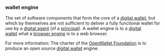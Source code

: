 ### wallet engine

<p class="c8"><span>The set of software components that form the core of a </span><span class="c2"><a class="c3" href="#h.sxnvf3f5v156">digital wallet</a></span><span>, but which by themselves are not sufficient to deliver a fully functional wallet for use by a </span><span class="c2"><a class="c3" href="#h.z3ugzt4hgdf6">digital agent</a></span><span>&nbsp;(of a </span><span class="c2"><a class="c3" href="#h.sydbe7rk6244">principal</a></span><span>). A wallet engine is to a </span><span class="c2"><a class="c3" href="#h.sxnvf3f5v156">digital wallet</a></span><span>&nbsp;what a </span><span class="c2"><a class="c3" href="https://www.google.com/url?q=https://en.wikipedia.org/wiki/Browser_engine&amp;sa=D&amp;source=editors&amp;ust=1706779842928628&amp;usg=AOvVaw03Cf-P1i1XtyCO-INyhwcb">browser engine</a></span><span class="c0">&nbsp;is to a web browser.</span></p><p class="c8"><span>For more information: The charter of the </span><span class="c2"><a class="c3" href="#h.271hay7m0g55">OpenWallet Foundation</a></span><span>&nbsp;is to produce an open source </span><span class="c2"><a class="c3" href="#h.sxnvf3f5v156">digital wallet</a></span><span class="c0">&nbsp;engine.</span></p>